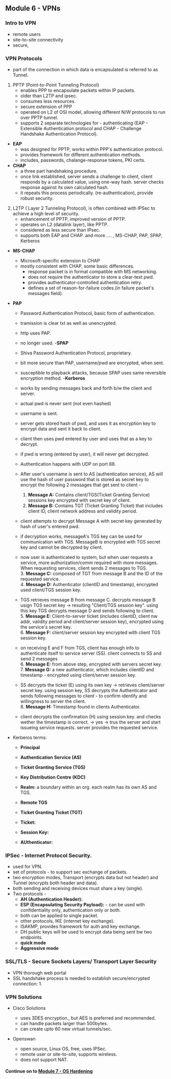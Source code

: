 ## Module 6 - VPNs

### Intro to VPN
- remote users
- site-to-site connectivity
- secure,

### VPN Protocols
- part of the connection in which data is encapsulated is referred to as Tunnel.

1. PPTP (Point-to-Point Tunneling Protocol)
    - enables PPP to encapsulate packets within IP packets.
    - older than L2TP and ipsec.
    - consumes less resources.
    - secure extension of PPP
    - operated on L2 of OSI model, allowing different N/W protocols to run over PPTP tunnel.
    - supports 2 separate technologies for - authenticating (EAP - Extensible Authentication protocol and CHAP - Challenge Handshake Authentication Protocol).

- **EAP**
    - was designed for PPTP, works within PPP's authentication protocol.
    - provides framework for different authentication methods.
    - includes, passwords, chalange-response tokens, PKI certs.
- **CHAP**
    - a three part handshaking procedure.
    - once link established, server sends a challenge to client, client responds by a calculated value, using one-way hash. server checks response against its own calculated hash.
    - it repeats this process periodically. (re-authentication), provide robust security.




2. L2TP ( Layer 2 Tunneling Protocol), is often combined with IPSec to achieve a high level of security.
    - enhancement of PPTP, improved version of PPTP.
    - operates on L2 (datalink layer), like PPTP.
    - considered as less secure than IPsec.
    - supports both EAP and CHAP. and more .... , MS-CHAP, PAP, SPAP, Kerberos

- **MS-CHAP**
    - Microsoft-specific extension to CHAP
    - mostly consistent with CHAP, some basic differences.
        - response packet is in format compatible with MS networking.
        - does not require the authenticator to store a clear-text pwd.
        - provides authenticator-controlled authentication retry.
        - defines a set of reason-for-failure codes.(in failure packet's messages field).

- **PAP**
    - Password Authentication Protocol, basic form of authentication.
    - tramission is clear txt as well as unencrypted.
    - http uses PAP.
    - no longer used.
-**SPAP**
    - Shiva Password Authentication Protocol, proprietary.
    - bit more secure than PAP, username/pwd are encrypted, when sent.
    - susceptible to playback attacks, because SPAP uses same reversible encryption method.
-**Kerberos**
    - works by sending messages back and forth b/w the client and server.
    - actual pwd is never sent (not even hashed)
    - username is sent.
    - server gets stored hash of pwd, and uses it as encryption key to encrypt data and sent it back to client.
    - client then uses pwd entered by user and uses that as a key to decrypt.
    - if pwd is wrong (entered by user), it will never get decrypted.
    - Authentication happens with UDP on port 88.


    - After user's username  is sent to AS (authentication service), AS will use the hash of user password  that is stored as secret key to encrypt the following 2 messages that get sent to client -
        1. **Message A:** Contains client/TGS(Ticket Granting Service) sessions key encrypted with secret key of client.
        2. **Message B:** Contains TGT (Ticket Granting Ticket) that includes client ID, client network address and validity period.

    - client attempts to decrypt Message A with secret key generated by hash of user's entered pwd.
    - if decryption works, messageA's TGS key can be used for communication with TGS. MessageB is encrypted with TGS secret key and cannot be decrypted by client.

    - now user is authenticated to system, but when user requests a service, more authorization/comm required with more messages. When requesting services, client sends 2 messages to TGS.  
        3. **Message C:**  composed of TGT from message B and the ID of the requested service.  
        4. **Message D:** Authenticator (clientID and timestamp), encrypted used client/TGS session key.  
    - TGS retrieves message B from message C. decrypts message B usign TGS secret key -> resulting "Client/TGS session key". using this key TGS decrypts message D and sends following to client.  
        5. **Message E:** Client-to-server ticket (includes clientiD, client nw addr, validity period and client/server session key), encrypted using the service's secret key.  
        6. **Message F:** client/server session key encrypted with client TGS session key.  


    - on receiving E and F from TGS, client has enough info to authenticate itself to service server (SS). client connects to SS and send 2 messages  
       6. **Message E:** from above step, encrypted with servers secret key.  
       7. **Message G:** a new authenticator, which includes clientID and timestamp - encrypted using client/server session key.  

    - SS decrypts the ticket (E) using its own key -> retrieves client/server secret key. using session key, SS decrypts the Authenticator and sends following messages to client - to confirm identify and willingness to server the client.  
        8. **Message H:** Timestamp found in clients Authenticator.  
    - client decrypts the confirmation (H) using session key. and checks wether the timestamp is correct. -> yes -> trus the server and start issueing service requests. server provides the requested service.  

- Kerberos terms:
    - **Principal**
    - **Authentication Service (AS)**
    - **Ticket Granting Service (TGS)**
    - **Key Distribution Centre (KDC)**

    - **Realm:** a boundary within an org. each realm has its own AS and TGS.
    - **Remote TGS**
    - **Ticket Granting Ticket (TGT)**
    - **Ticket:**
    - **Session Key:**
    - **AUthenticator:**


### IPSec - Internet Protocol Security.
- used for VPN.
- set of protocols - to support sec exchange of packets.
- two encryption modes, Transport (encrypts data but not header) and Tunnel (encrypts both header and data).
- both sending and receiving devices must share a key (single).
- Two protocols -
    - **AH (Authentication Header):**
    - **ESP (Encapsulating Security Payload):** - can be used with confidentiality only, authentication only or both.
    - both can be applied to single packet.
    - other protocols, IKE (internet key exchange).
    - ISAKMP, provides framework for auth and key exchange.
    - DH public keys will be used to encrypt data being sent bw two endpoints.
    - **quick mode**
    - **Aggressive mode**


### SSL/TLS - Secure Sockets Layers/ Transport Layer Security
- VPN thorough web portal
- SSL handshake process is needed to establish secure/encrypted connection:
    1.


### VPN Solutions
- Cisco Solutions
    - uses 3DES encryption., but AES is preferred and recommended.
    - can handle packets larger than 500bytes.
    - can create upto 60 new virtual tunnels/sec.

- Openswan
    - open source, Linux OS, free, uses IPSec.
    - remote user or site-to-site, supports wireless.
    - does not support NAT.



#### Continue on to [Module 7 - OS Hardening](https://github.com/ArunNadda/CNSS/blob/master/Chapters/Module7-OSHardening.md)
